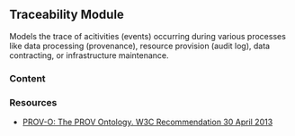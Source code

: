 ## Traceability Module

Models the trace of acitivities (events) occurring during various processes like
data processing (provenance), resource provision (audit log), data contracting,
or infrastructure maintenance.

### Content

### Resources
- [PROV-O: The PROV Ontology. W3C Recommendation 30 April 2013](https://www.w3.org/TR/prov-o/)

